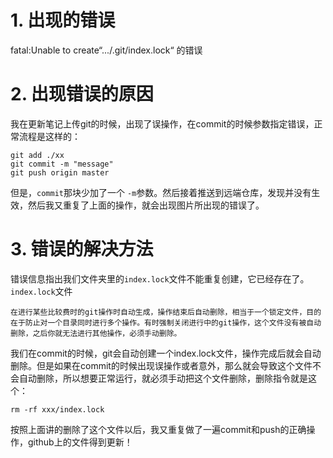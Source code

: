 # 1. 出现的错误
fatal:Unable to create“.../.git/index.lock“ 的错误
# 2. 出现错误的原因
我在更新笔记上传git的时候，出现了误操作，在commit的时候参数指定错误，正常流程是这样的：
```
git add ./xx
git commit -m "message"
git push origin master
```
但是，`commit`那块少加了一个 `-m`参数。然后接着推送到远端仓库，发现并没有生效，然后我又重复了上面的操作，就会出现图片所出现的错误了。


# 3. 错误的解决方法
错误信息指出我们文件夹里的`index.lock`文件不能重复创建，它已经存在了。
`index.lock`文件

```在进行某些比较费时的git操作时自动生成，操作结束后自动删除，相当于一个锁定文件，目的在于防止对一个目录同时进行多个操作。有时强制关闭进行中的git操作，这个文件没有被自动删除，之后你就无法进行其他操作，必须手动删除。```

我们在commit的时候，git会自动创建一个index.lock文件，操作完成后就会自动删除。但是如果在commit的时候出现误操作或者意外，那么就会导致这个文件不会自动删除，所以想要正常运行，就必须手动把这个文件删除，删除指令就是这个：

`rm -rf xxx/index.lock`

按照上面讲的删除了这个文件以后，我又重复做了一遍commit和push的正确操作，github上的文件得到更新！
